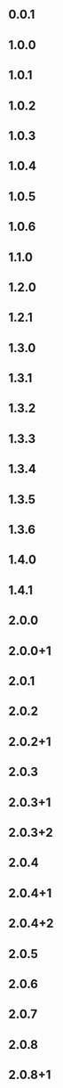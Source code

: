 ## 0.0.1
## 1.0.0
## 1.0.1
## 1.0.2
## 1.0.3
## 1.0.4
## 1.0.5
## 1.0.6
## 1.1.0
## 1.2.0
## 1.2.1
## 1.3.0
## 1.3.1
## 1.3.2
## 1.3.3
## 1.3.4
## 1.3.5
## 1.3.6
## 1.4.0
## 1.4.1
## 2.0.0
## 2.0.0+1
## 2.0.1
## 2.0.2
## 2.0.2+1
## 2.0.3
## 2.0.3+1
## 2.0.3+2
## 2.0.4
## 2.0.4+1
## 2.0.4+2
## 2.0.5
## 2.0.6
## 2.0.7
## 2.0.8
## 2.0.8+1
